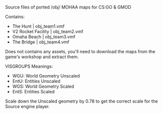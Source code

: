 Source files of ported /obj/ MOHAA maps for CS:GO & GMOD

Contains:

- The Hunt | obj_team1.vmf
- V2 Rocket Facility | obj_team2.vmf
- Omaha Beach | obj_team3.vmf
- The Bridge | obj_team4.vmf

Does not contains any assets, you'll need to download the maps from the game's workshop and extract them.

VISGROUPS Meanings:
- WGU: World Geometry Unscaled
- EntU: Entities Unscaled
- WGS: World Geometry Scaled
- EntS: Entities Scaled

Scale down the Unscaled geometry by 0.78 to get the correct scale for the Source engine player.
